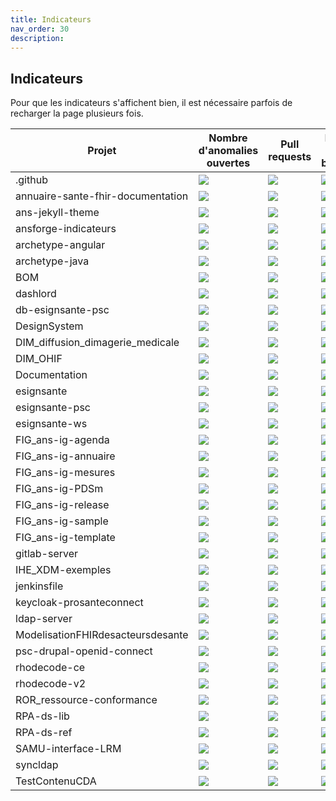 ```yaml
---
title: Indicateurs
nav_order: 30
description: 
---
```


## Indicateurs

Pour que les indicateurs s'affichent bien, il est nécessaire parfois de recharger la page plusieurs fois.

| Projet                                    | Nombre d'anomalies ouvertes                                   |Pull requests                                   |Nombre de branches                                  |Releases                                   |Licence                                   |
| ----------------------------------------- | ---------------------------------------- |---------------------------------------- |---------------------------------------- |---------------------------------------- |---------------------------------------- |
|.github|<a href="https://github.com/ansforge/.github/issues" target="_blank"><img src="https://badgen.net/github/open-issues/ansforge/.github?label=" loading="lazy"> </a>|<a href="https://github.com/ansforge/.github/pulls" target="_blank"><img src="https://badgen.net/github/open-prs/ansforge/.github?label=" loading="lazy"> </a>|<a href="https://github.com/ansforge/.github/branches" target="_blank"><img src="https://badgen.net/github/branches/ansforge/.github?label=" loading="lazy"> </a>|<a href="https://github.com/ansforge/.github/releases" target="_blank"><img src="https://badgen.net/github/release/ansforge/.github?label=" loading="lazy"> </a>|<a href="https://github.com/ansforge/.github/licence" target="_blank"><img src="https://badgen.net/github/license/ansforge/.github?label=" loading="lazy"> </a>|
|annuaire-sante-fhir-documentation|<a href="https://github.com/ansforge/annuaire-sante-fhir-documentation/issues" target="_blank"><img src="https://badgen.net/github/open-issues/ansforge/annuaire-sante-fhir-documentation?label=" loading="lazy"> </a>|<a href="https://github.com/ansforge/annuaire-sante-fhir-documentation/pulls" target="_blank"><img src="https://badgen.net/github/open-prs/ansforge/annuaire-sante-fhir-documentation?label=" loading="lazy"> </a>|<a href="https://github.com/ansforge/annuaire-sante-fhir-documentation/branches" target="_blank"><img src="https://badgen.net/github/branches/ansforge/annuaire-sante-fhir-documentation?label=" loading="lazy"> </a>|<a href="https://github.com/ansforge/annuaire-sante-fhir-documentation/releases" target="_blank"><img src="https://badgen.net/github/release/ansforge/annuaire-sante-fhir-documentation?label=" loading="lazy"> </a>|<a href="https://github.com/ansforge/annuaire-sante-fhir-documentation/licence" target="_blank"><img src="https://badgen.net/github/license/ansforge/annuaire-sante-fhir-documentation?label=" loading="lazy"> </a>|
|ans-jekyll-theme|<a href="https://github.com/ansforge/ans-jekyll-theme/issues" target="_blank"><img src="https://badgen.net/github/open-issues/ansforge/ans-jekyll-theme?label=" loading="lazy"> </a>|<a href="https://github.com/ansforge/ans-jekyll-theme/pulls" target="_blank"><img src="https://badgen.net/github/open-prs/ansforge/ans-jekyll-theme?label=" loading="lazy"> </a>|<a href="https://github.com/ansforge/ans-jekyll-theme/branches" target="_blank"><img src="https://badgen.net/github/branches/ansforge/ans-jekyll-theme?label=" loading="lazy"> </a>|<a href="https://github.com/ansforge/ans-jekyll-theme/releases" target="_blank"><img src="https://badgen.net/github/release/ansforge/ans-jekyll-theme?label=" loading="lazy"> </a>|<a href="https://github.com/ansforge/ans-jekyll-theme/licence" target="_blank"><img src="https://badgen.net/github/license/ansforge/ans-jekyll-theme?label=" loading="lazy"> </a>|
|ansforge-indicateurs|<a href="https://github.com/ansforge/ansforge-indicateurs/issues" target="_blank"><img src="https://badgen.net/github/open-issues/ansforge/ansforge-indicateurs?label=" loading="lazy"> </a>|<a href="https://github.com/ansforge/ansforge-indicateurs/pulls" target="_blank"><img src="https://badgen.net/github/open-prs/ansforge/ansforge-indicateurs?label=" loading="lazy"> </a>|<a href="https://github.com/ansforge/ansforge-indicateurs/branches" target="_blank"><img src="https://badgen.net/github/branches/ansforge/ansforge-indicateurs?label=" loading="lazy"> </a>|<a href="https://github.com/ansforge/ansforge-indicateurs/releases" target="_blank"><img src="https://badgen.net/github/release/ansforge/ansforge-indicateurs?label=" loading="lazy"> </a>|<a href="https://github.com/ansforge/ansforge-indicateurs/licence" target="_blank"><img src="https://badgen.net/github/license/ansforge/ansforge-indicateurs?label=" loading="lazy"> </a>|
|archetype-angular|<a href="https://github.com/ansforge/archetype-angular/issues" target="_blank"><img src="https://badgen.net/github/open-issues/ansforge/archetype-angular?label=" loading="lazy"> </a>|<a href="https://github.com/ansforge/archetype-angular/pulls" target="_blank"><img src="https://badgen.net/github/open-prs/ansforge/archetype-angular?label=" loading="lazy"> </a>|<a href="https://github.com/ansforge/archetype-angular/branches" target="_blank"><img src="https://badgen.net/github/branches/ansforge/archetype-angular?label=" loading="lazy"> </a>|<a href="https://github.com/ansforge/archetype-angular/releases" target="_blank"><img src="https://badgen.net/github/release/ansforge/archetype-angular?label=" loading="lazy"> </a>|<a href="https://github.com/ansforge/archetype-angular/licence" target="_blank"><img src="https://badgen.net/github/license/ansforge/archetype-angular?label=" loading="lazy"> </a>|
|archetype-java|<a href="https://github.com/ansforge/archetype-java/issues" target="_blank"><img src="https://badgen.net/github/open-issues/ansforge/archetype-java?label=" loading="lazy"> </a>|<a href="https://github.com/ansforge/archetype-java/pulls" target="_blank"><img src="https://badgen.net/github/open-prs/ansforge/archetype-java?label=" loading="lazy"> </a>|<a href="https://github.com/ansforge/archetype-java/branches" target="_blank"><img src="https://badgen.net/github/branches/ansforge/archetype-java?label=" loading="lazy"> </a>|<a href="https://github.com/ansforge/archetype-java/releases" target="_blank"><img src="https://badgen.net/github/release/ansforge/archetype-java?label=" loading="lazy"> </a>|<a href="https://github.com/ansforge/archetype-java/licence" target="_blank"><img src="https://badgen.net/github/license/ansforge/archetype-java?label=" loading="lazy"> </a>|
|BOM|<a href="https://github.com/ansforge/BOM/issues" target="_blank"><img src="https://badgen.net/github/open-issues/ansforge/BOM?label=" loading="lazy"> </a>|<a href="https://github.com/ansforge/BOM/pulls" target="_blank"><img src="https://badgen.net/github/open-prs/ansforge/BOM?label=" loading="lazy"> </a>|<a href="https://github.com/ansforge/BOM/branches" target="_blank"><img src="https://badgen.net/github/branches/ansforge/BOM?label=" loading="lazy"> </a>|<a href="https://github.com/ansforge/BOM/releases" target="_blank"><img src="https://badgen.net/github/release/ansforge/BOM?label=" loading="lazy"> </a>|<a href="https://github.com/ansforge/BOM/licence" target="_blank"><img src="https://badgen.net/github/license/ansforge/BOM?label=" loading="lazy"> </a>|
|dashlord|<a href="https://github.com/ansforge/dashlord/issues" target="_blank"><img src="https://badgen.net/github/open-issues/ansforge/dashlord?label=" loading="lazy"> </a>|<a href="https://github.com/ansforge/dashlord/pulls" target="_blank"><img src="https://badgen.net/github/open-prs/ansforge/dashlord?label=" loading="lazy"> </a>|<a href="https://github.com/ansforge/dashlord/branches" target="_blank"><img src="https://badgen.net/github/branches/ansforge/dashlord?label=" loading="lazy"> </a>|<a href="https://github.com/ansforge/dashlord/releases" target="_blank"><img src="https://badgen.net/github/release/ansforge/dashlord?label=" loading="lazy"> </a>|<a href="https://github.com/ansforge/dashlord/licence" target="_blank"><img src="https://badgen.net/github/license/ansforge/dashlord?label=" loading="lazy"> </a>|
|db-esignsante-psc|<a href="https://github.com/ansforge/db-esignsante-psc/issues" target="_blank"><img src="https://badgen.net/github/open-issues/ansforge/db-esignsante-psc?label=" loading="lazy"> </a>|<a href="https://github.com/ansforge/db-esignsante-psc/pulls" target="_blank"><img src="https://badgen.net/github/open-prs/ansforge/db-esignsante-psc?label=" loading="lazy"> </a>|<a href="https://github.com/ansforge/db-esignsante-psc/branches" target="_blank"><img src="https://badgen.net/github/branches/ansforge/db-esignsante-psc?label=" loading="lazy"> </a>|<a href="https://github.com/ansforge/db-esignsante-psc/releases" target="_blank"><img src="https://badgen.net/github/release/ansforge/db-esignsante-psc?label=" loading="lazy"> </a>|<a href="https://github.com/ansforge/db-esignsante-psc/licence" target="_blank"><img src="https://badgen.net/github/license/ansforge/db-esignsante-psc?label=" loading="lazy"> </a>|
|DesignSystem|<a href="https://github.com/ansforge/DesignSystem/issues" target="_blank"><img src="https://badgen.net/github/open-issues/ansforge/DesignSystem?label=" loading="lazy"> </a>|<a href="https://github.com/ansforge/DesignSystem/pulls" target="_blank"><img src="https://badgen.net/github/open-prs/ansforge/DesignSystem?label=" loading="lazy"> </a>|<a href="https://github.com/ansforge/DesignSystem/branches" target="_blank"><img src="https://badgen.net/github/branches/ansforge/DesignSystem?label=" loading="lazy"> </a>|<a href="https://github.com/ansforge/DesignSystem/releases" target="_blank"><img src="https://badgen.net/github/release/ansforge/DesignSystem?label=" loading="lazy"> </a>|<a href="https://github.com/ansforge/DesignSystem/licence" target="_blank"><img src="https://badgen.net/github/license/ansforge/DesignSystem?label=" loading="lazy"> </a>|
|DIM_diffusion_dimagerie_medicale|<a href="https://github.com/ansforge/DIM_diffusion_dimagerie_medicale/issues" target="_blank"><img src="https://badgen.net/github/open-issues/ansforge/DIM_diffusion_dimagerie_medicale?label=" loading="lazy"> </a>|<a href="https://github.com/ansforge/DIM_diffusion_dimagerie_medicale/pulls" target="_blank"><img src="https://badgen.net/github/open-prs/ansforge/DIM_diffusion_dimagerie_medicale?label=" loading="lazy"> </a>|<a href="https://github.com/ansforge/DIM_diffusion_dimagerie_medicale/branches" target="_blank"><img src="https://badgen.net/github/branches/ansforge/DIM_diffusion_dimagerie_medicale?label=" loading="lazy"> </a>|<a href="https://github.com/ansforge/DIM_diffusion_dimagerie_medicale/releases" target="_blank"><img src="https://badgen.net/github/release/ansforge/DIM_diffusion_dimagerie_medicale?label=" loading="lazy"> </a>|<a href="https://github.com/ansforge/DIM_diffusion_dimagerie_medicale/licence" target="_blank"><img src="https://badgen.net/github/license/ansforge/DIM_diffusion_dimagerie_medicale?label=" loading="lazy"> </a>|
|DIM_OHIF|<a href="https://github.com/ansforge/DIM_OHIF/issues" target="_blank"><img src="https://badgen.net/github/open-issues/ansforge/DIM_OHIF?label=" loading="lazy"> </a>|<a href="https://github.com/ansforge/DIM_OHIF/pulls" target="_blank"><img src="https://badgen.net/github/open-prs/ansforge/DIM_OHIF?label=" loading="lazy"> </a>|<a href="https://github.com/ansforge/DIM_OHIF/branches" target="_blank"><img src="https://badgen.net/github/branches/ansforge/DIM_OHIF?label=" loading="lazy"> </a>|<a href="https://github.com/ansforge/DIM_OHIF/releases" target="_blank"><img src="https://badgen.net/github/release/ansforge/DIM_OHIF?label=" loading="lazy"> </a>|<a href="https://github.com/ansforge/DIM_OHIF/licence" target="_blank"><img src="https://badgen.net/github/license/ansforge/DIM_OHIF?label=" loading="lazy"> </a>|
|Documentation|<a href="https://github.com/ansforge/Documentation/issues" target="_blank"><img src="https://badgen.net/github/open-issues/ansforge/Documentation?label=" loading="lazy"> </a>|<a href="https://github.com/ansforge/Documentation/pulls" target="_blank"><img src="https://badgen.net/github/open-prs/ansforge/Documentation?label=" loading="lazy"> </a>|<a href="https://github.com/ansforge/Documentation/branches" target="_blank"><img src="https://badgen.net/github/branches/ansforge/Documentation?label=" loading="lazy"> </a>|<a href="https://github.com/ansforge/Documentation/releases" target="_blank"><img src="https://badgen.net/github/release/ansforge/Documentation?label=" loading="lazy"> </a>|<a href="https://github.com/ansforge/Documentation/licence" target="_blank"><img src="https://badgen.net/github/license/ansforge/Documentation?label=" loading="lazy"> </a>|
|esignsante|<a href="https://github.com/ansforge/esignsante/issues" target="_blank"><img src="https://badgen.net/github/open-issues/ansforge/esignsante?label=" loading="lazy"> </a>|<a href="https://github.com/ansforge/esignsante/pulls" target="_blank"><img src="https://badgen.net/github/open-prs/ansforge/esignsante?label=" loading="lazy"> </a>|<a href="https://github.com/ansforge/esignsante/branches" target="_blank"><img src="https://badgen.net/github/branches/ansforge/esignsante?label=" loading="lazy"> </a>|<a href="https://github.com/ansforge/esignsante/releases" target="_blank"><img src="https://badgen.net/github/release/ansforge/esignsante?label=" loading="lazy"> </a>|<a href="https://github.com/ansforge/esignsante/licence" target="_blank"><img src="https://badgen.net/github/license/ansforge/esignsante?label=" loading="lazy"> </a>|
|esignsante-psc|<a href="https://github.com/ansforge/esignsante-psc/issues" target="_blank"><img src="https://badgen.net/github/open-issues/ansforge/esignsante-psc?label=" loading="lazy"> </a>|<a href="https://github.com/ansforge/esignsante-psc/pulls" target="_blank"><img src="https://badgen.net/github/open-prs/ansforge/esignsante-psc?label=" loading="lazy"> </a>|<a href="https://github.com/ansforge/esignsante-psc/branches" target="_blank"><img src="https://badgen.net/github/branches/ansforge/esignsante-psc?label=" loading="lazy"> </a>|<a href="https://github.com/ansforge/esignsante-psc/releases" target="_blank"><img src="https://badgen.net/github/release/ansforge/esignsante-psc?label=" loading="lazy"> </a>|<a href="https://github.com/ansforge/esignsante-psc/licence" target="_blank"><img src="https://badgen.net/github/license/ansforge/esignsante-psc?label=" loading="lazy"> </a>|
|esignsante-ws|<a href="https://github.com/ansforge/esignsante-ws/issues" target="_blank"><img src="https://badgen.net/github/open-issues/ansforge/esignsante-ws?label=" loading="lazy"> </a>|<a href="https://github.com/ansforge/esignsante-ws/pulls" target="_blank"><img src="https://badgen.net/github/open-prs/ansforge/esignsante-ws?label=" loading="lazy"> </a>|<a href="https://github.com/ansforge/esignsante-ws/branches" target="_blank"><img src="https://badgen.net/github/branches/ansforge/esignsante-ws?label=" loading="lazy"> </a>|<a href="https://github.com/ansforge/esignsante-ws/releases" target="_blank"><img src="https://badgen.net/github/release/ansforge/esignsante-ws?label=" loading="lazy"> </a>|<a href="https://github.com/ansforge/esignsante-ws/licence" target="_blank"><img src="https://badgen.net/github/license/ansforge/esignsante-ws?label=" loading="lazy"> </a>|
|FIG_ans-ig-agenda|<a href="https://github.com/ansforge/FIG_ans-ig-agenda/issues" target="_blank"><img src="https://badgen.net/github/open-issues/ansforge/FIG_ans-ig-agenda?label=" loading="lazy"> </a>|<a href="https://github.com/ansforge/FIG_ans-ig-agenda/pulls" target="_blank"><img src="https://badgen.net/github/open-prs/ansforge/FIG_ans-ig-agenda?label=" loading="lazy"> </a>|<a href="https://github.com/ansforge/FIG_ans-ig-agenda/branches" target="_blank"><img src="https://badgen.net/github/branches/ansforge/FIG_ans-ig-agenda?label=" loading="lazy"> </a>|<a href="https://github.com/ansforge/FIG_ans-ig-agenda/releases" target="_blank"><img src="https://badgen.net/github/release/ansforge/FIG_ans-ig-agenda?label=" loading="lazy"> </a>|<a href="https://github.com/ansforge/FIG_ans-ig-agenda/licence" target="_blank"><img src="https://badgen.net/github/license/ansforge/FIG_ans-ig-agenda?label=" loading="lazy"> </a>|
|FIG_ans-ig-annuaire|<a href="https://github.com/ansforge/FIG_ans-ig-annuaire/issues" target="_blank"><img src="https://badgen.net/github/open-issues/ansforge/FIG_ans-ig-annuaire?label=" loading="lazy"> </a>|<a href="https://github.com/ansforge/FIG_ans-ig-annuaire/pulls" target="_blank"><img src="https://badgen.net/github/open-prs/ansforge/FIG_ans-ig-annuaire?label=" loading="lazy"> </a>|<a href="https://github.com/ansforge/FIG_ans-ig-annuaire/branches" target="_blank"><img src="https://badgen.net/github/branches/ansforge/FIG_ans-ig-annuaire?label=" loading="lazy"> </a>|<a href="https://github.com/ansforge/FIG_ans-ig-annuaire/releases" target="_blank"><img src="https://badgen.net/github/release/ansforge/FIG_ans-ig-annuaire?label=" loading="lazy"> </a>|<a href="https://github.com/ansforge/FIG_ans-ig-annuaire/licence" target="_blank"><img src="https://badgen.net/github/license/ansforge/FIG_ans-ig-annuaire?label=" loading="lazy"> </a>|
|FIG_ans-ig-mesures|<a href="https://github.com/ansforge/FIG_ans-ig-mesures/issues" target="_blank"><img src="https://badgen.net/github/open-issues/ansforge/FIG_ans-ig-mesures?label=" loading="lazy"> </a>|<a href="https://github.com/ansforge/FIG_ans-ig-mesures/pulls" target="_blank"><img src="https://badgen.net/github/open-prs/ansforge/FIG_ans-ig-mesures?label=" loading="lazy"> </a>|<a href="https://github.com/ansforge/FIG_ans-ig-mesures/branches" target="_blank"><img src="https://badgen.net/github/branches/ansforge/FIG_ans-ig-mesures?label=" loading="lazy"> </a>|<a href="https://github.com/ansforge/FIG_ans-ig-mesures/releases" target="_blank"><img src="https://badgen.net/github/release/ansforge/FIG_ans-ig-mesures?label=" loading="lazy"> </a>|<a href="https://github.com/ansforge/FIG_ans-ig-mesures/licence" target="_blank"><img src="https://badgen.net/github/license/ansforge/FIG_ans-ig-mesures?label=" loading="lazy"> </a>|
|FIG_ans-ig-PDSm|<a href="https://github.com/ansforge/FIG_ans-ig-PDSm/issues" target="_blank"><img src="https://badgen.net/github/open-issues/ansforge/FIG_ans-ig-PDSm?label=" loading="lazy"> </a>|<a href="https://github.com/ansforge/FIG_ans-ig-PDSm/pulls" target="_blank"><img src="https://badgen.net/github/open-prs/ansforge/FIG_ans-ig-PDSm?label=" loading="lazy"> </a>|<a href="https://github.com/ansforge/FIG_ans-ig-PDSm/branches" target="_blank"><img src="https://badgen.net/github/branches/ansforge/FIG_ans-ig-PDSm?label=" loading="lazy"> </a>|<a href="https://github.com/ansforge/FIG_ans-ig-PDSm/releases" target="_blank"><img src="https://badgen.net/github/release/ansforge/FIG_ans-ig-PDSm?label=" loading="lazy"> </a>|<a href="https://github.com/ansforge/FIG_ans-ig-PDSm/licence" target="_blank"><img src="https://badgen.net/github/license/ansforge/FIG_ans-ig-PDSm?label=" loading="lazy"> </a>|
|FIG_ans-ig-release|<a href="https://github.com/ansforge/FIG_ans-ig-release/issues" target="_blank"><img src="https://badgen.net/github/open-issues/ansforge/FIG_ans-ig-release?label=" loading="lazy"> </a>|<a href="https://github.com/ansforge/FIG_ans-ig-release/pulls" target="_blank"><img src="https://badgen.net/github/open-prs/ansforge/FIG_ans-ig-release?label=" loading="lazy"> </a>|<a href="https://github.com/ansforge/FIG_ans-ig-release/branches" target="_blank"><img src="https://badgen.net/github/branches/ansforge/FIG_ans-ig-release?label=" loading="lazy"> </a>|<a href="https://github.com/ansforge/FIG_ans-ig-release/releases" target="_blank"><img src="https://badgen.net/github/release/ansforge/FIG_ans-ig-release?label=" loading="lazy"> </a>|<a href="https://github.com/ansforge/FIG_ans-ig-release/licence" target="_blank"><img src="https://badgen.net/github/license/ansforge/FIG_ans-ig-release?label=" loading="lazy"> </a>|
|FIG_ans-ig-sample|<a href="https://github.com/ansforge/FIG_ans-ig-sample/issues" target="_blank"><img src="https://badgen.net/github/open-issues/ansforge/FIG_ans-ig-sample?label=" loading="lazy"> </a>|<a href="https://github.com/ansforge/FIG_ans-ig-sample/pulls" target="_blank"><img src="https://badgen.net/github/open-prs/ansforge/FIG_ans-ig-sample?label=" loading="lazy"> </a>|<a href="https://github.com/ansforge/FIG_ans-ig-sample/branches" target="_blank"><img src="https://badgen.net/github/branches/ansforge/FIG_ans-ig-sample?label=" loading="lazy"> </a>|<a href="https://github.com/ansforge/FIG_ans-ig-sample/releases" target="_blank"><img src="https://badgen.net/github/release/ansforge/FIG_ans-ig-sample?label=" loading="lazy"> </a>|<a href="https://github.com/ansforge/FIG_ans-ig-sample/licence" target="_blank"><img src="https://badgen.net/github/license/ansforge/FIG_ans-ig-sample?label=" loading="lazy"> </a>|
|FIG_ans-ig-template|<a href="https://github.com/ansforge/FIG_ans-ig-template/issues" target="_blank"><img src="https://badgen.net/github/open-issues/ansforge/FIG_ans-ig-template?label=" loading="lazy"> </a>|<a href="https://github.com/ansforge/FIG_ans-ig-template/pulls" target="_blank"><img src="https://badgen.net/github/open-prs/ansforge/FIG_ans-ig-template?label=" loading="lazy"> </a>|<a href="https://github.com/ansforge/FIG_ans-ig-template/branches" target="_blank"><img src="https://badgen.net/github/branches/ansforge/FIG_ans-ig-template?label=" loading="lazy"> </a>|<a href="https://github.com/ansforge/FIG_ans-ig-template/releases" target="_blank"><img src="https://badgen.net/github/release/ansforge/FIG_ans-ig-template?label=" loading="lazy"> </a>|<a href="https://github.com/ansforge/FIG_ans-ig-template/licence" target="_blank"><img src="https://badgen.net/github/license/ansforge/FIG_ans-ig-template?label=" loading="lazy"> </a>|
|gitlab-server|<a href="https://github.com/ansforge/gitlab-server/issues" target="_blank"><img src="https://badgen.net/github/open-issues/ansforge/gitlab-server?label=" loading="lazy"> </a>|<a href="https://github.com/ansforge/gitlab-server/pulls" target="_blank"><img src="https://badgen.net/github/open-prs/ansforge/gitlab-server?label=" loading="lazy"> </a>|<a href="https://github.com/ansforge/gitlab-server/branches" target="_blank"><img src="https://badgen.net/github/branches/ansforge/gitlab-server?label=" loading="lazy"> </a>|<a href="https://github.com/ansforge/gitlab-server/releases" target="_blank"><img src="https://badgen.net/github/release/ansforge/gitlab-server?label=" loading="lazy"> </a>|<a href="https://github.com/ansforge/gitlab-server/licence" target="_blank"><img src="https://badgen.net/github/license/ansforge/gitlab-server?label=" loading="lazy"> </a>|
|IHE_XDM-exemples|<a href="https://github.com/ansforge/IHE_XDM-exemples/issues" target="_blank"><img src="https://badgen.net/github/open-issues/ansforge/IHE_XDM-exemples?label=" loading="lazy"> </a>|<a href="https://github.com/ansforge/IHE_XDM-exemples/pulls" target="_blank"><img src="https://badgen.net/github/open-prs/ansforge/IHE_XDM-exemples?label=" loading="lazy"> </a>|<a href="https://github.com/ansforge/IHE_XDM-exemples/branches" target="_blank"><img src="https://badgen.net/github/branches/ansforge/IHE_XDM-exemples?label=" loading="lazy"> </a>|<a href="https://github.com/ansforge/IHE_XDM-exemples/releases" target="_blank"><img src="https://badgen.net/github/release/ansforge/IHE_XDM-exemples?label=" loading="lazy"> </a>|<a href="https://github.com/ansforge/IHE_XDM-exemples/licence" target="_blank"><img src="https://badgen.net/github/license/ansforge/IHE_XDM-exemples?label=" loading="lazy"> </a>|
|jenkinsfile|<a href="https://github.com/ansforge/jenkinsfile/issues" target="_blank"><img src="https://badgen.net/github/open-issues/ansforge/jenkinsfile?label=" loading="lazy"> </a>|<a href="https://github.com/ansforge/jenkinsfile/pulls" target="_blank"><img src="https://badgen.net/github/open-prs/ansforge/jenkinsfile?label=" loading="lazy"> </a>|<a href="https://github.com/ansforge/jenkinsfile/branches" target="_blank"><img src="https://badgen.net/github/branches/ansforge/jenkinsfile?label=" loading="lazy"> </a>|<a href="https://github.com/ansforge/jenkinsfile/releases" target="_blank"><img src="https://badgen.net/github/release/ansforge/jenkinsfile?label=" loading="lazy"> </a>|<a href="https://github.com/ansforge/jenkinsfile/licence" target="_blank"><img src="https://badgen.net/github/license/ansforge/jenkinsfile?label=" loading="lazy"> </a>|
|keycloak-prosanteconnect|<a href="https://github.com/ansforge/keycloak-prosanteconnect/issues" target="_blank"><img src="https://badgen.net/github/open-issues/ansforge/keycloak-prosanteconnect?label=" loading="lazy"> </a>|<a href="https://github.com/ansforge/keycloak-prosanteconnect/pulls" target="_blank"><img src="https://badgen.net/github/open-prs/ansforge/keycloak-prosanteconnect?label=" loading="lazy"> </a>|<a href="https://github.com/ansforge/keycloak-prosanteconnect/branches" target="_blank"><img src="https://badgen.net/github/branches/ansforge/keycloak-prosanteconnect?label=" loading="lazy"> </a>|<a href="https://github.com/ansforge/keycloak-prosanteconnect/releases" target="_blank"><img src="https://badgen.net/github/release/ansforge/keycloak-prosanteconnect?label=" loading="lazy"> </a>|<a href="https://github.com/ansforge/keycloak-prosanteconnect/licence" target="_blank"><img src="https://badgen.net/github/license/ansforge/keycloak-prosanteconnect?label=" loading="lazy"> </a>|
|ldap-server|<a href="https://github.com/ansforge/ldap-server/issues" target="_blank"><img src="https://badgen.net/github/open-issues/ansforge/ldap-server?label=" loading="lazy"> </a>|<a href="https://github.com/ansforge/ldap-server/pulls" target="_blank"><img src="https://badgen.net/github/open-prs/ansforge/ldap-server?label=" loading="lazy"> </a>|<a href="https://github.com/ansforge/ldap-server/branches" target="_blank"><img src="https://badgen.net/github/branches/ansforge/ldap-server?label=" loading="lazy"> </a>|<a href="https://github.com/ansforge/ldap-server/releases" target="_blank"><img src="https://badgen.net/github/release/ansforge/ldap-server?label=" loading="lazy"> </a>|<a href="https://github.com/ansforge/ldap-server/licence" target="_blank"><img src="https://badgen.net/github/license/ansforge/ldap-server?label=" loading="lazy"> </a>|
|ModelisationFHIRdesacteursdesante|<a href="https://github.com/ansforge/ModelisationFHIRdesacteursdesante/issues" target="_blank"><img src="https://badgen.net/github/open-issues/ansforge/ModelisationFHIRdesacteursdesante?label=" loading="lazy"> </a>|<a href="https://github.com/ansforge/ModelisationFHIRdesacteursdesante/pulls" target="_blank"><img src="https://badgen.net/github/open-prs/ansforge/ModelisationFHIRdesacteursdesante?label=" loading="lazy"> </a>|<a href="https://github.com/ansforge/ModelisationFHIRdesacteursdesante/branches" target="_blank"><img src="https://badgen.net/github/branches/ansforge/ModelisationFHIRdesacteursdesante?label=" loading="lazy"> </a>|<a href="https://github.com/ansforge/ModelisationFHIRdesacteursdesante/releases" target="_blank"><img src="https://badgen.net/github/release/ansforge/ModelisationFHIRdesacteursdesante?label=" loading="lazy"> </a>|<a href="https://github.com/ansforge/ModelisationFHIRdesacteursdesante/licence" target="_blank"><img src="https://badgen.net/github/license/ansforge/ModelisationFHIRdesacteursdesante?label=" loading="lazy"> </a>|
|psc-drupal-openid-connect|<a href="https://github.com/ansforge/psc-drupal-openid-connect/issues" target="_blank"><img src="https://badgen.net/github/open-issues/ansforge/psc-drupal-openid-connect?label=" loading="lazy"> </a>|<a href="https://github.com/ansforge/psc-drupal-openid-connect/pulls" target="_blank"><img src="https://badgen.net/github/open-prs/ansforge/psc-drupal-openid-connect?label=" loading="lazy"> </a>|<a href="https://github.com/ansforge/psc-drupal-openid-connect/branches" target="_blank"><img src="https://badgen.net/github/branches/ansforge/psc-drupal-openid-connect?label=" loading="lazy"> </a>|<a href="https://github.com/ansforge/psc-drupal-openid-connect/releases" target="_blank"><img src="https://badgen.net/github/release/ansforge/psc-drupal-openid-connect?label=" loading="lazy"> </a>|<a href="https://github.com/ansforge/psc-drupal-openid-connect/licence" target="_blank"><img src="https://badgen.net/github/license/ansforge/psc-drupal-openid-connect?label=" loading="lazy"> </a>|
|rhodecode-ce|<a href="https://github.com/ansforge/rhodecode-ce/issues" target="_blank"><img src="https://badgen.net/github/open-issues/ansforge/rhodecode-ce?label=" loading="lazy"> </a>|<a href="https://github.com/ansforge/rhodecode-ce/pulls" target="_blank"><img src="https://badgen.net/github/open-prs/ansforge/rhodecode-ce?label=" loading="lazy"> </a>|<a href="https://github.com/ansforge/rhodecode-ce/branches" target="_blank"><img src="https://badgen.net/github/branches/ansforge/rhodecode-ce?label=" loading="lazy"> </a>|<a href="https://github.com/ansforge/rhodecode-ce/releases" target="_blank"><img src="https://badgen.net/github/release/ansforge/rhodecode-ce?label=" loading="lazy"> </a>|<a href="https://github.com/ansforge/rhodecode-ce/licence" target="_blank"><img src="https://badgen.net/github/license/ansforge/rhodecode-ce?label=" loading="lazy"> </a>|
|rhodecode-v2|<a href="https://github.com/ansforge/rhodecode-v2/issues" target="_blank"><img src="https://badgen.net/github/open-issues/ansforge/rhodecode-v2?label=" loading="lazy"> </a>|<a href="https://github.com/ansforge/rhodecode-v2/pulls" target="_blank"><img src="https://badgen.net/github/open-prs/ansforge/rhodecode-v2?label=" loading="lazy"> </a>|<a href="https://github.com/ansforge/rhodecode-v2/branches" target="_blank"><img src="https://badgen.net/github/branches/ansforge/rhodecode-v2?label=" loading="lazy"> </a>|<a href="https://github.com/ansforge/rhodecode-v2/releases" target="_blank"><img src="https://badgen.net/github/release/ansforge/rhodecode-v2?label=" loading="lazy"> </a>|<a href="https://github.com/ansforge/rhodecode-v2/licence" target="_blank"><img src="https://badgen.net/github/license/ansforge/rhodecode-v2?label=" loading="lazy"> </a>|
|ROR_ressource-conformance|<a href="https://github.com/ansforge/ROR_ressource-conformance/issues" target="_blank"><img src="https://badgen.net/github/open-issues/ansforge/ROR_ressource-conformance?label=" loading="lazy"> </a>|<a href="https://github.com/ansforge/ROR_ressource-conformance/pulls" target="_blank"><img src="https://badgen.net/github/open-prs/ansforge/ROR_ressource-conformance?label=" loading="lazy"> </a>|<a href="https://github.com/ansforge/ROR_ressource-conformance/branches" target="_blank"><img src="https://badgen.net/github/branches/ansforge/ROR_ressource-conformance?label=" loading="lazy"> </a>|<a href="https://github.com/ansforge/ROR_ressource-conformance/releases" target="_blank"><img src="https://badgen.net/github/release/ansforge/ROR_ressource-conformance?label=" loading="lazy"> </a>|<a href="https://github.com/ansforge/ROR_ressource-conformance/licence" target="_blank"><img src="https://badgen.net/github/license/ansforge/ROR_ressource-conformance?label=" loading="lazy"> </a>|
|RPA-ds-lib|<a href="https://github.com/ansforge/RPA-ds-lib/issues" target="_blank"><img src="https://badgen.net/github/open-issues/ansforge/RPA-ds-lib?label=" loading="lazy"> </a>|<a href="https://github.com/ansforge/RPA-ds-lib/pulls" target="_blank"><img src="https://badgen.net/github/open-prs/ansforge/RPA-ds-lib?label=" loading="lazy"> </a>|<a href="https://github.com/ansforge/RPA-ds-lib/branches" target="_blank"><img src="https://badgen.net/github/branches/ansforge/RPA-ds-lib?label=" loading="lazy"> </a>|<a href="https://github.com/ansforge/RPA-ds-lib/releases" target="_blank"><img src="https://badgen.net/github/release/ansforge/RPA-ds-lib?label=" loading="lazy"> </a>|<a href="https://github.com/ansforge/RPA-ds-lib/licence" target="_blank"><img src="https://badgen.net/github/license/ansforge/RPA-ds-lib?label=" loading="lazy"> </a>|
|RPA-ds-ref|<a href="https://github.com/ansforge/RPA-ds-ref/issues" target="_blank"><img src="https://badgen.net/github/open-issues/ansforge/RPA-ds-ref?label=" loading="lazy"> </a>|<a href="https://github.com/ansforge/RPA-ds-ref/pulls" target="_blank"><img src="https://badgen.net/github/open-prs/ansforge/RPA-ds-ref?label=" loading="lazy"> </a>|<a href="https://github.com/ansforge/RPA-ds-ref/branches" target="_blank"><img src="https://badgen.net/github/branches/ansforge/RPA-ds-ref?label=" loading="lazy"> </a>|<a href="https://github.com/ansforge/RPA-ds-ref/releases" target="_blank"><img src="https://badgen.net/github/release/ansforge/RPA-ds-ref?label=" loading="lazy"> </a>|<a href="https://github.com/ansforge/RPA-ds-ref/licence" target="_blank"><img src="https://badgen.net/github/license/ansforge/RPA-ds-ref?label=" loading="lazy"> </a>|
|SAMU-interface-LRM|<a href="https://github.com/ansforge/SAMU-interface-LRM/issues" target="_blank"><img src="https://badgen.net/github/open-issues/ansforge/SAMU-interface-LRM?label=" loading="lazy"> </a>|<a href="https://github.com/ansforge/SAMU-interface-LRM/pulls" target="_blank"><img src="https://badgen.net/github/open-prs/ansforge/SAMU-interface-LRM?label=" loading="lazy"> </a>|<a href="https://github.com/ansforge/SAMU-interface-LRM/branches" target="_blank"><img src="https://badgen.net/github/branches/ansforge/SAMU-interface-LRM?label=" loading="lazy"> </a>|<a href="https://github.com/ansforge/SAMU-interface-LRM/releases" target="_blank"><img src="https://badgen.net/github/release/ansforge/SAMU-interface-LRM?label=" loading="lazy"> </a>|<a href="https://github.com/ansforge/SAMU-interface-LRM/licence" target="_blank"><img src="https://badgen.net/github/license/ansforge/SAMU-interface-LRM?label=" loading="lazy"> </a>|
|syncldap|<a href="https://github.com/ansforge/syncldap/issues" target="_blank"><img src="https://badgen.net/github/open-issues/ansforge/syncldap?label=" loading="lazy"> </a>|<a href="https://github.com/ansforge/syncldap/pulls" target="_blank"><img src="https://badgen.net/github/open-prs/ansforge/syncldap?label=" loading="lazy"> </a>|<a href="https://github.com/ansforge/syncldap/branches" target="_blank"><img src="https://badgen.net/github/branches/ansforge/syncldap?label=" loading="lazy"> </a>|<a href="https://github.com/ansforge/syncldap/releases" target="_blank"><img src="https://badgen.net/github/release/ansforge/syncldap?label=" loading="lazy"> </a>|<a href="https://github.com/ansforge/syncldap/licence" target="_blank"><img src="https://badgen.net/github/license/ansforge/syncldap?label=" loading="lazy"> </a>|
|TestContenuCDA|<a href="https://github.com/ansforge/TestContenuCDA/issues" target="_blank"><img src="https://badgen.net/github/open-issues/ansforge/TestContenuCDA?label=" loading="lazy"> </a>|<a href="https://github.com/ansforge/TestContenuCDA/pulls" target="_blank"><img src="https://badgen.net/github/open-prs/ansforge/TestContenuCDA?label=" loading="lazy"> </a>|<a href="https://github.com/ansforge/TestContenuCDA/branches" target="_blank"><img src="https://badgen.net/github/branches/ansforge/TestContenuCDA?label=" loading="lazy"> </a>|<a href="https://github.com/ansforge/TestContenuCDA/releases" target="_blank"><img src="https://badgen.net/github/release/ansforge/TestContenuCDA?label=" loading="lazy"> </a>|<a href="https://github.com/ansforge/TestContenuCDA/licence" target="_blank"><img src="https://badgen.net/github/license/ansforge/TestContenuCDA?label=" loading="lazy"> </a>|
